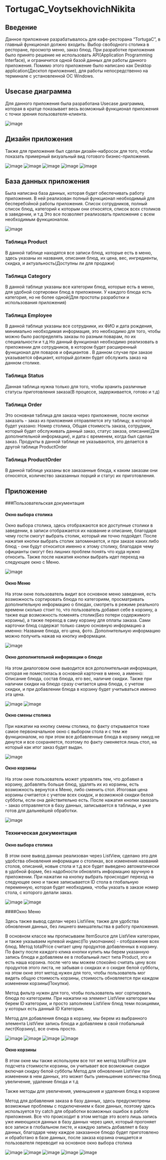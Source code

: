 # TortugaC_VoytsekhovichNikita

## Введение
Данное приложение разрабатывалось для кафе-ресторана “TortugaC”, в главный функционал должно входить: Выбор свободного столика в ресторане, просмотр меню, заказ блюд. При разработке приложения было принято решение не использовать API(Application Programming Interface), и ограничится одной базой данных для работы данного приложения. Помимо этого приложение было написано как Desktop application(Десктоп приложение), для работы непосредственно на терминале с установленной ОС Windows. 
## Usecase диаграмма
Для данного приложения была разработана Usecase диаграмма, которая в кратце показывает весь возможный функционал приложения с точки зрения пользователя-клиента.

![image](https://user-images.githubusercontent.com/53102064/216609619-d2c41715-7ac9-43ad-ad63-fbb70656d775.png)

## Дизайн приложения
Также для приложения был сделан дизайн-набросок для того, чтобы показать примерный визуальный вид готового бизнес-приложения.

![image](https://user-images.githubusercontent.com/53102064/216609640-bd1c5151-f04e-49f2-ad4a-cb9b7667f74b.png)
![image](https://user-images.githubusercontent.com/53102064/216609672-0459ca59-b287-4aec-8a66-f5a41d6c50c2.png)
![image](https://user-images.githubusercontent.com/53102064/216609705-6fe39f12-a8ac-49c7-a1f3-b1f831101ced.png)
![image](https://user-images.githubusercontent.com/53102064/216609722-5eb95ab5-e84c-44f7-bc82-391b5390d965.png)
![image](https://user-images.githubusercontent.com/53102064/216609748-daaa6e10-bb0a-4f35-8f64-065ca0ca79ba.png)





## База данных приложения
Была написана база данных, которая будет обеспечивать работу приложения. В ней реализован полный функционал необходимый для бесперебойной работы приложения. Список сотрудников, полный список блюд, категорий к которым они относятся, список всех столиков в заведении, и т.д
Это все позволяет реализовать приложение с всем необходимым функционалом.

![image](https://user-images.githubusercontent.com/53102064/216609805-5623b69a-379f-4ce6-b61f-ab2bebbf8ca7.png)

### Таблица Product
В данной таблице находятся все записи блюд, которые есть в меню, здесь указаны их названия, описания блюд, их цена, вес, ингредиенты, скидка, и актуальность(Доступны ли для продажи)
### Таблица Category
В данной таблице указаны все категории блюд, которые есть в меню, для удобной сортировки блюд в приложении. У каждого блюда есть категория, но не более одной(Для простоты разработки и использования приложения)
### Таблица Employee
В данной таблице указаны все сотрудники, их ФИО и дата рождения, минимально необходимая информация, это необходимо для того, чтобы можно было распределять заказы по разным поварам, по их специальности и т.д
Но данный функционал необходимо реализовать в приложении для сотрудников, в котором будет расширенный функционал для поваров и официантов . В данном случае при заказе указывается официант, который должен будет обслужить заказ на данном столике.

### Таблица Status
Данная таблица нужна только для того, чтобы хранить различные статусы приготовления заказа(В процессе, задерживается, готово и т.д)
### Таблица Order
Это основная таблица для заказа через приложение, после кнопки заказать - заказ из приложения отправляется эту таблицу, в которой будет указано: Номер столика, Общая стоимость заказа, сотрудник, который будет обслуживать данный заказ, статус заказа, описание(Для дополнительной информации), и дата с временем, когда был сделан заказ. Продукты в данной таблице не указываются, это делается в другой таблице ProductOrder
### Таблица ProductOrder
В данной таблице указаны все заказанные блюда, к каким заказам они относятся, количество заказанных порций и статус их приготовления.
## Приложение
###Пользовательская документация

#### Окно выбора столика

Окно выбора столика, здесь отображаются все доступные столики в заведении, в записи отображается их название и описание, благодаря чему гости смогут выбрать столик, который им точно подойдет. После нажатия кнопки выбрать столик запоминается, и при заказе каких либо блюд - они будут относится именно к этому столику, благодаря чему официанты смогут без лишних проблем понять что куда нужно относить. Также после нажатия кнопки выбрать идет переход на следующее окно с Меню.

![image](https://user-images.githubusercontent.com/53102064/216609852-8c2e773e-c5f8-49c3-8b64-a165692f15c4.png)

#### Окно Меню

На этом окне пользователь видит все основное меню заведения, есть возможность сортировать блюда по категориям, просматривать дополнительную информацию о блюдах, смотреть в режиме реального времени сколько стоит то, что пользователь добавил себе в корзину, а также еще возможность поменять столик(Без потери содержимого корзины), а также переход в саму корзину для оплаты заказа. Сами карточки блюд содержат только самую основную информацию а именно: Название блюда, его цена, фото. Дополнительную информацию можно получить нажав на кнопку информации.

![image](https://user-images.githubusercontent.com/53102064/216609891-2170436e-debc-4153-8745-2ce5ad77b30e.png)

#### Окно дополнительной информации о блюде

На этом диалоговом окне выводится вся дополнительная информация, которая не поместилась в основной карточке в меню, а именно: Описание блюда, состав блюда, его вес, наличие скидки. Также при наличии скидки на блюдо сразу считается цена блюда, с учетом скидки, и при добавлении блюда в корзину будет учитываться именно эта цена.

![image](https://user-images.githubusercontent.com/53102064/216609936-a312bed2-b551-4c72-9d5b-39a5875feb8b.png)
![image](https://user-images.githubusercontent.com/53102064/216609963-da32633b-597b-4c88-8ba7-b5b575b2c78c.png)

#### Окно смены столика

При нажатии на кнопку смены столика, по факту открывается тоже самое первоначальное окно с выбором стола и с тем же функционалом, но при этом все добавленные блюда в корзину никуд не денутся и все сохраняется, поэтому по факту сменяется лишь стол, на который как итог заказ будет выдан.

![image](https://user-images.githubusercontent.com/53102064/216610011-894ae4ad-221f-4764-b641-51264eff8f9c.png)

#### Окно корзины

На этом окне пользователь может управлять тем, что добавил в корзину, добавлять больше блюд, удалять их из корзины, есть возможность вернутся к Меню, либо сменить стол. Итоговая цена корзины считается с учетом всех скидок, и возможной скидки белой субботы, если она действительно есть. После нажатия кнопки заказать - заказ отправляется в базу данных, записывается в таблицы, и уже готов для дальнейшей обработки.

![image](https://user-images.githubusercontent.com/53102064/216610046-f1f41820-f67d-43f9-acde-096dd5ef4fa7.png)

### Техническая документация
#### Окно выбора столика

В этом окне вывод данных реализован через ListView, сделано это для удобства обновления информации о столиках, все изменения названий столов, описаний, новые стола и т.д все будет выведено автоматически в удобной форме, без надобности обновлять информацию вручную в приложении. При нажатии на кнопку выбрать происходит переход на следующее окно и также записывается ID стола в глобальную переменную, которая будет необходима, чтобы указать в заказе номер стола, с которого делали заказ.

![image](https://user-images.githubusercontent.com/53102064/216610139-5f7f4696-ab02-43af-911a-85c621a3ce79.png)
![image](https://user-images.githubusercontent.com/53102064/216610102-944e581e-3d37-44a3-a6e0-fea503292aa0.png)

####Окно Меню

Здесь также вывод сделан через ListView, также для удобства обновления данных, без лишнего вмешательства в работу приложения. 

В основном классе мы прописываем ItemSource для ListView категории, и также указываем нулевой индекс(По умолчанию) - отображение всех блюд. Метод totalPrice считает цену продуктов добавленных в корзину. По факту после каждого клика кнопки купить мы берем указанную запись блюда и добавляем ее в глобальный лист типа Product, это и есть наша корзина. после чего мы можем спокойно считать цену всех продуктов этого листа, не забывая о скидках и о скидке белой субботы, на этом окне этот метод нужен для того, чтобы пользователь мог видеть общую стоимость корзины, стоимость обновляется при каждом изменении корзины(Покупки). 

Метод фильтр нужен для того, чтобы пользователь мог сортировать блюда по категориям. При нажатии на элемент ListView категории мы берем ID категории, и просто заполняем ListView блюд теми позициями, у которых есть данный ID Категории. 

Метод для добавления блюда в корзину, мы берем из выбранного элемента ListView запись блюда и добавляем в свой глобальный лист(Корзину), все очень просто.

![image](https://user-images.githubusercontent.com/53102064/216610185-a7b7d097-5dd5-430f-a82a-89bd89bf988a.png)
![image](https://user-images.githubusercontent.com/53102064/216610220-dcf17d38-02ba-46e5-b259-c0576f7a871d.png)
![image](https://user-images.githubusercontent.com/53102064/216610259-756d8ae2-93ad-4509-a95f-4370bfe81903.png)
![image](https://user-images.githubusercontent.com/53102064/216610278-9c31d92c-7c2e-4f72-a852-7b6e7edd5a8d.png)

#### Окно корзины

В этом окне мы также используем все тот же метод totalPrice для подсчета стоимости корзины, он учитывает все возможные скидки включая скидку белой субботы
Метод для обновления ListView при изменении в нем данных, это может быть уменьшение количества блюд увеличение, удаление блюда и т.д

Также методы для увеличения, уменьшения и удаления блюд в корзине

Метод для добавления заказа в базу данных, здесь предусмотрены возможные проблемы с подключением к базе данных, поэтому здесь используется try catch для обработки возможных ошибок в работе приложения. Все что происходит в этом методе это всего лишь запись уже имеющихся данных в базу данных через цикл, который прогоняет все записи в глобальном листе, и каждую запись добавляет в базу данных, благодаря чему каждое заказанное блюдо будет приготовлено и обработано в базе данных, после заказа корзина очищается и пользователя переводит на основное окно выбора столика

![image](https://user-images.githubusercontent.com/53102064/216610313-097772fd-698e-4949-8a29-dad649dcddf5.png)
![image](https://user-images.githubusercontent.com/53102064/216610340-712a8a5d-db17-4604-811d-eb8cbe0543f1.png)
![image](https://user-images.githubusercontent.com/53102064/216610371-5eaa821e-d9dd-4cbd-ac59-fc06093b99d0.png)
![image](https://user-images.githubusercontent.com/53102064/216610405-a4e42d7f-bbb4-409a-b0eb-fed526c17915.png)
![image](https://user-images.githubusercontent.com/53102064/216610435-a60b7226-268b-4f83-93cc-02198762067e.png)

